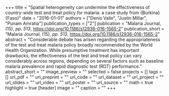 +++
title = "Spatial heterogeneity can undermine the effectiveness of country-wide test and treat policy for malaria: a case study from {Burkina} {Faso}"
date = "2016-01-01"
authors = ["Denis Valle", "Justin Millar", "Punam Amratia"]
publication_types = ["2"]
publication = "Malaria Journal, (15), _pp. 513_, https://doi.org/10.1186/s12936-016-1565-2"
publication_short = "Malaria Journal, (15), _pp. 513_, https://doi.org/10.1186/s12936-016-1565-2"
abstract = "Considerable debate has arisen regarding the appropriateness of the test and treat malaria policy broadly recommended by the World Health Organization. While presumptive treatment has important drawbacks, the effectiveness of the test and treat policy can vary considerably across regions, depending on several factors such as baseline malaria prevalence and rapid diagnostic test (RDT) performance."
abstract_short = ""
image_preview = ""
selected = false
projects = []
tags = []
url_pdf = ""
url_preprint = ""
url_code = ""
url_dataset = ""
url_project = ""
url_slides = ""
url_video = ""
url_poster = ""
url_source = ""
math = true
highlight = true
[header]
image = ""
caption = ""
+++
